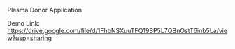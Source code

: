 Plasma Donor Application

Demo Link: https://drive.google.com/file/d/1FhbNSXuuTFQ19SP5L7QBnOstT6inb5La/view?usp=sharing
